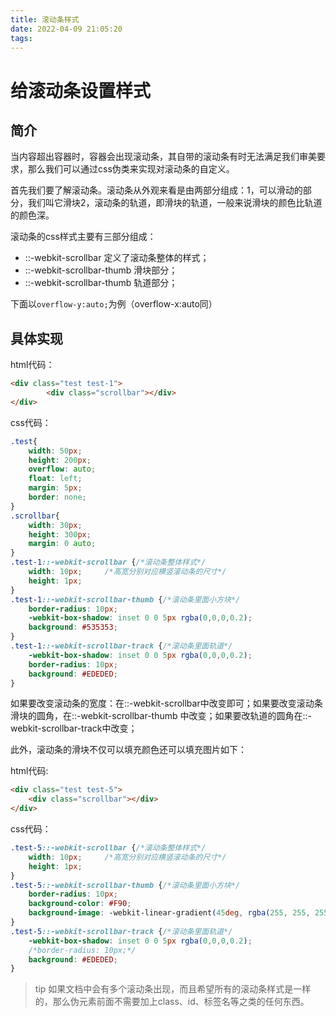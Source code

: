 ```yaml
---
title: 滚动条样式
date: 2022-04-09 21:05:20
tags:
---
```


# 给滚动条设置样式

## 简介

当内容超出容器时，容器会出现滚动条，其自带的滚动条有时无法满足我们审美要求，那么我们可以通过css伪类来实现对滚动条的自定义。

首先我们要了解滚动条。滚动条从外观来看是由两部分组成：1，可以滑动的部分，我们叫它滑块2，滚动条的轨道，即滑块的轨道，一般来说滑块的颜色比轨道的颜色深。

滚动条的css样式主要有三部分组成：

+ ::-webkit-scrollbar   定义了滚动条整体的样式；
+ ::-webkit-scrollbar-thumb  滑块部分；
+ ::-webkit-scrollbar-thumb  轨道部分；

下面以`overflow-y:auto;`为例（overflow-x:auto同）

## 具体实现

html代码：

```html
<div class="test test-1">
        <div class="scrollbar"></div>
</div>
```

css代码：

```css
.test{
    width: 50px;
    height: 200px;
    overflow: auto;
    float: left;
    margin: 5px;
    border: none;
}
.scrollbar{
    width: 30px;
    height: 300px;
    margin: 0 auto;
}
.test-1::-webkit-scrollbar {/*滚动条整体样式*/
    width: 10px;     /*高宽分别对应横竖滚动条的尺寸*/
    height: 1px;
}
.test-1::-webkit-scrollbar-thumb {/*滚动条里面小方块*/
    border-radius: 10px;
    -webkit-box-shadow: inset 0 0 5px rgba(0,0,0,0.2);
    background: #535353;
}
.test-1::-webkit-scrollbar-track {/*滚动条里面轨道*/
    -webkit-box-shadow: inset 0 0 5px rgba(0,0,0,0.2);
    border-radius: 10px;
    background: #EDEDED;
}
```

如果要改变滚动条的宽度：在::-webkit-scrollbar中改变即可；如果要改变滚动条滑块的圆角，在::-webkit-scrollbar-thumb 中改变；如果要改轨道的圆角在::-webkit-scrollbar-track中改变；

此外，滚动条的滑块不仅可以填充颜色还可以填充图片如下：

html代码:

```html
<div class="test test-5">
    <div class="scrollbar"></div>
</div>
```

css代码：

```css
.test-5::-webkit-scrollbar {/*滚动条整体样式*/
    width: 10px;     /*高宽分别对应横竖滚动条的尺寸*/
    height: 1px;
}
.test-5::-webkit-scrollbar-thumb {/*滚动条里面小方块*/
    border-radius: 10px;
    background-color: #F90;
    background-image: -webkit-linear-gradient(45deg, rgba(255, 255, 255, .2) 25%, transparent 25%, transparent 50%, rgba(255, 255, 255, .2) 50%, rgba(255, 255, 255, .2) 75%, transparent 75%, transparent);
}
.test-5::-webkit-scrollbar-track {/*滚动条里面轨道*/
    -webkit-box-shadow: inset 0 0 5px rgba(0,0,0,0.2);
    /*border-radius: 10px;*/
    background: #EDEDED;
}
```

> tip
如果文档中会有多个滚动条出现，而且希望所有的滚动条样式是一样的，那么伪元素前面不需要加上class、id、标签名等之类的任何东西。


